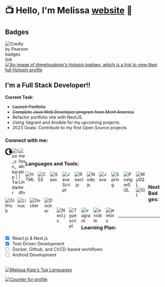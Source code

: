 # 📺 Hello, I'm Melissa [website] 👋

## Badges
[<img align="left" alt="Credly by Pearson badges link" width="75px" src="https://cdn.jsdelivr.net/npm/simple-icons@v3/icons/twitter.svg](https://github.com/melissakipp/melissakipp/assets/49261904/06a3e3f4-c1ae-453c-8e3e-2d70f089f5eb)" />][credly]

[![An image of @melissakipp's Holopin badges, which is a link to view their full Holopin profile](https://holopin.me/melissakipp)](https://holopin.io/@melissakipp)

## I'm a Full Stack Developer!!

**Current Task:**

- ~~Launch Portfolio~~
- ~~Complete Java Web Developer program from Merit America~~
- Refactor portfolio site with NextJS.
- Using Vagrant and Ansible for my upcoming projects.
- 2023 Goals: Contribute to my first Open Source projects

### Connect with me:

[<img align="left" alt="Melissa J Kipp dot com" width="22px" src="https://raw.githubusercontent.com/iconic/open-iconic/master/svg/globe.svg" />][website]
[<img align="left" alt="lint_on_kipp | Twitter" width="22px" src="https://cdn.jsdelivr.net/npm/simple-icons@v3/icons/twitter.svg" />][twitter]
[<img align="left" alt="melissakipp | LinkedIn" width="22px" src="https://cdn.jsdelivr.net/npm/simple-icons@v3/icons/linkedin.svg" />][linkedin]

<br />

### Languages and Tools:
<img align="left" alt="HTML" title="HTML" width="30px" style="padding-right:10px;" src="https://cdn.jsdelivr.net/gh/devicons/devicon/icons/html5/html5-plain.svg" />

<img align="left" alt="CSS" title="CSS" width="30px" style="padding-right:10px;" src="https://cdn.jsdelivr.net/gh/devicons/devicon/icons/css3/css3-plain.svg" />

<img align="left" alt="Sass" title="Sass" width="30px" style="padding-right:10px;" src="https://cdn.jsdelivr.net/gh/devicons/devicon/icons/sass/sass-original.svg" />

<img align="left" alt="JavaScript" title="JavaScript" width="30px" style="padding-right:10px;" src="https://cdn.jsdelivr.net/gh/devicons/devicon/icons/javascript/javascript-plain.svg" />

<img align="left" alt="React.js" title="React.js" width="30px" style="padding-right:10px;" src="https://cdn.jsdelivr.net/gh/devicons/devicon/icons/react/react-original.svg" />

<img align="left" alt="Node.js" title="Node.js" width="30px" style="padding-right:10px;" src="https://cdn.jsdelivr.net/gh/devicons/devicon/icons/nodejs/nodejs-original.svg" />

<img align="left" alt="Java" title="Java" width="30px" style="padding-right:10px;" src="https://cdn.jsdelivr.net/gh/devicons/devicon/icons/java/java-original.svg"/>

<img align="left" alt="Spring" title="Spring" width="30px" style="padding-right:10px;" src="https://cdn.jsdelivr.net/gh/devicons/devicon/icons/spring/spring-original.svg" />

<img align="left" alt="PostgreSQL" title="PostgreSQL" width="30px" style="padding-right:10px;" src="https://cdn.jsdelivr.net/gh/devicons/devicon/icons/postgresql/postgresql-original-wordmark.svg" />

<img align="left" alt="MySQL" title="MySQL" width="30px" style="padding-right:10px;" src="https://cdn.jsdelivr.net/gh/devicons/devicon/icons/mysql/mysql-original.svg" />

<img align="left" alt="Git" title="Git" width="30px" style="padding-right:10px;" src="https://cdn.jsdelivr.net/gh/devicons/devicon/icons/git/git-original.svg" />

<img align="left" alt="GitHub" title="GitHub" width="30px" style="padding-right:10px;" src="https://cdn.jsdelivr.net/gh/devicons/devicon/icons/github/github-original.svg" />

<img align="left" alt="Linux" title="Linux" width="30px" style="padding-right:10px;" src="https://cdn.jsdelivr.net/gh/devicons/devicon/icons/linux/linux-original.svg" />

<img align="left" alt="Docker" title="Docker" width="38px" style="padding-right:10px;" src="https://cdn.jsdelivr.net/gh/devicons/devicon/icons/docker/docker-original.svg" />

<img align="left" alt="Docker" title="AWS" width="30px" style="padding-right:10px;" src="https://cdn.jsdelivr.net/gh/devicons/devicon/icons/amazonwebservices/amazonwebservices-original.svg" />

<br />

### Next Badges:
<img align="left" alt="Next.js" title="Typescript" width="30px" style="padding-right:10px;" src="https://cdn.jsdelivr.net/gh/devicons/devicon/icons/nextjs/nextjs-original.svg" />

<img align="left" alt="Typescript" title="Typescript" width="30px" style="padding-right:10px;" src="https://cdn.jsdelivr.net/gh/devicons/devicon/icons/typescript/typescript-plain.svg" />

<img align="left" alt="vagrant" title="vagrant" width="30px" style="padding-right:10px;" src="https://cdn.jsdelivr.net/gh/devicons/devicon/icons/vagrant/vagrant-original.svg" />

<img align="left" alt="ansible" title="ansible" width="30px" style="padding-right:10px;" src="https://cdn.jsdelivr.net/gh/devicons/devicon/icons/ansible/ansible-original.svg" />

<img align="left" alt="jenkins" title="jenkins" width="30px" style="padding-right:10px;" src="https://cdn.jsdelivr.net/gh/devicons/devicon/icons/jenkins/jenkins-line.svg" />

<!-- <img align="left" alt="PHP" title="PHP" width="35px" style="padding-right:10px;" src="https://cdn.jsdelivr.net/gh/devicons/devicon/icons/php/php-plain.svg" />

<img align="left" alt="WordPress" title="WordPress" width="30px" style="padding-right:10px;"  src="https://cdn.jsdelivr.net/gh/devicons/devicon/icons/wordpress/wordpress-original.svg" /> -->

<br />

---

### Learning Plan:

- [x] React.js & Next.js
- [x] Test-Driven Development
- [ ] Docker, Github, and CI/CD-based workflows
- [ ] Android Development

[website]: https://melissajkipp.com
[twitter]: https://twitter.com/lint_on_kipp
[instagram]: https://instagram.com/missyplusfour
[linkedin]: https://linkedin.com/in/melissajkipp
[credly]: https://www.credly.com/users/melissakipp/badges


<!-- <br />
<img src="https://komarev.com/ghpvc/?username=melissakipp&style=for-the-badge&color=blueviolet" alt="GitHub page views"> -->
<br />
<a href="https://github.com/melissakipp/github-readme-stats"><img alt="Melissa Kipp's Top Languages" src="https://denvercoder1-github-readme-stats.vercel.app/api/top-langs/?username=melissakipp&langs_count=8&layout=compact&theme=react&hide_border=true&bg_color=1F222E&title_color=F85D7F&icon_color=F8D866&hide=Jupyter%20Notebook,Roff" height="192px"/></a>
<br />

[![Counter for profile](https://visitcount.itsvg.in/api?id=melissakipp&icon=0&color=6)](https://visitcount.itsvg.in)
